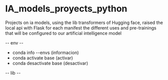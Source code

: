# IA_models_proyects_python

Projects on ia models, using the lib transformers of Hugging face, raised the local api with Flask for each manifest the different uses and pre-trainings that will be configured to our artificial intelligence model

-- env --
 - conda info --envs (informacion)
 - conda activate base (activar)
 - conda desactivate base (desactivar)

-- lib --


